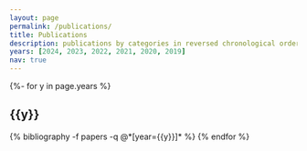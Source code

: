 ```yaml
---
layout: page
permalink: /publications/
title: Publications
description: publications by categories in reversed chronological order. generated by jekyll-scholar.
years: [2024, 2023, 2022, 2021, 2020, 2019]
nav: true
---
```


<!-- _pages/publications.md -->
<div class="publications">

{%- for y in page.years %}

  <h2 class="year">{{y}}</h2>
  {% bibliography -f papers -q @*[year={{y}}]* %}
{% endfor %}

</div>
